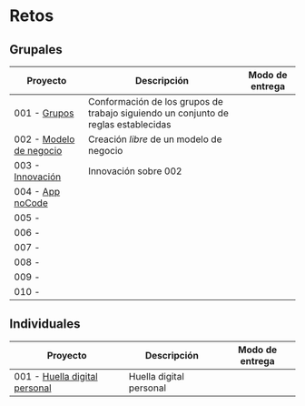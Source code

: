 # Retos

## Grupales

Proyecto|Descripción|Modo de entrega
-|-|-
001 - [Grupos](01-grupos.md) | Conformación de los grupos de trabajo siguiendo un conjunto de reglas establecidas|
002 - [Modelo de negocio](https://github.com/mmasias/23-24-DSI/blob/main/retos/02-modeloDeNegocio.md)| Creación *libre* de un modelo de negocio |
003 - [Innovación](03-innovacion.md)| Innovación sobre 002|
004 - [App noCode](04-noCode.md) | |
005 - | |
006 - | |
007 - | |
008 - | |
009 - | |
010 - | |

## Individuales

Proyecto|Descripción|Modo de entrega
-|-|-
001 - [Huella digital personal](01-huellaDigitalPersonal.md)|Huella digital personal|
